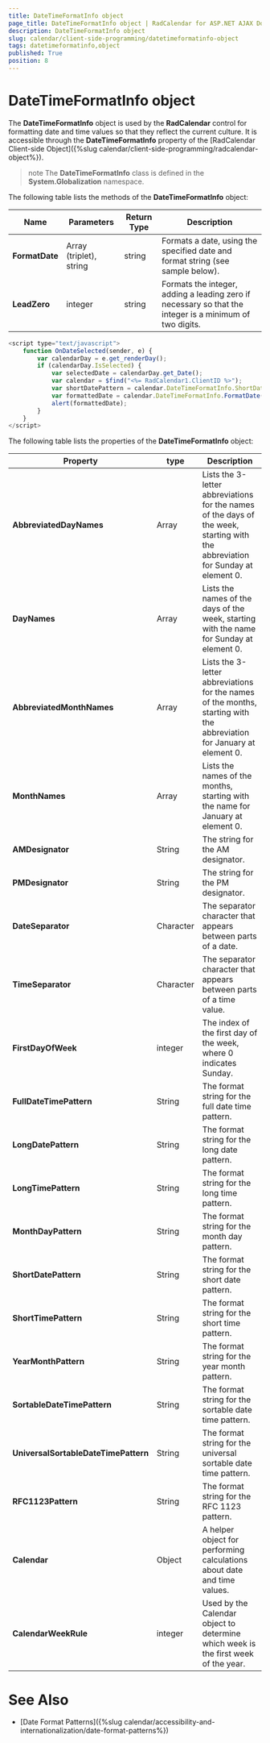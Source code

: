 ```yaml
---
title: DateTimeFormatInfo object
page_title: DateTimeFormatInfo object | RadCalendar for ASP.NET AJAX Documentation
description: DateTimeFormatInfo object
slug: calendar/client-side-programming/datetimeformatinfo-object
tags: datetimeformatinfo,object
published: True
position: 8
---
```


# DateTimeFormatInfo object



The **DateTimeFormatInfo** object is used by the **RadCalendar** control for formatting date and time values so that they reflect the current culture. It is accessible through the **DateTimeFormatInfo** property of the [RadCalendar Client-side Object]({%slug calendar/client-side-programming/radcalendar-object%}).

>note 
The **DateTimeFormatInfo** class is defined in the **System.Globalization** namespace.
>


The following table lists the methods of the **DateTimeFormatInfo** object:


| Name | Parameters | Return Type | Description |
| ------ | ------ | ------ | ------ |
| **FormatDate** |Array (triplet), string|string|Formats a date, using the specified date and format string (see sample below).|
| **LeadZero** |integer|string|Formats the integer, adding a leading zero if necessary so that the integer is a minimum of two digits.|

````JavaScript
<script type="text/javascript">
	function OnDateSelected(sender, e) {
        var calendarDay = e.get_renderDay();
        if (calendarDay.IsSelected) {
            var selectedDate = calendarDay.get_Date();
            var calendar = $find("<%= RadCalendar1.ClientID %>");
            var shortDatePattern = calendar.DateTimeFormatInfo.ShortDatePattern;
            var formattedDate = calendar.DateTimeFormatInfo.FormatDate(selectedDate, shortDatePattern);
            alert(formattedDate);
        }
    }
</script>	
````



The following table lists the properties of the **DateTimeFormatInfo** object:


| Property | type | Description |
| ------ | ------ | ------ |
| **AbbreviatedDayNames** |Array|Lists the 3-letter abbreviations for the names of the days of the week, starting with the abbreviation for Sunday at element 0.|
| **DayNames** |Array|Lists the names of the days of the week, starting with the name for Sunday at element 0.|
| **AbbreviatedMonthNames** |Array|Lists the 3-letter abbreviations for the names of the months, starting with the abbreviation for January at element 0.|
| **MonthNames** |Array|Lists the names of the months, starting with the name for January at element 0.|
| **AMDesignator** |String|The string for the AM designator.|
| **PMDesignator** |String|The string for the PM designator.|
| **DateSeparator** |Character|The separator character that appears between parts of a date.|
| **TimeSeparator** |Character|The separator character that appears between parts of a time value.|
| **FirstDayOfWeek** |integer|The index of the first day of the week, where 0 indicates Sunday.|
| **FullDateTimePattern** |String|The format string for the full date time pattern.|
| **LongDatePattern** |String|The format string for the long date pattern.|
| **LongTimePattern** |String|The format string for the long time pattern.|
| **MonthDayPattern** |String|The format string for the month day pattern.|
| **ShortDatePattern** |String|The format string for the short date pattern.|
| **ShortTimePattern** |String|The format string for the short time pattern.|
| **YearMonthPattern** |String|The format string for the year month pattern.|
| **SortableDateTimePattern** |String|The format string for the sortable date time pattern.|
| **UniversalSortableDateTimePattern** |String|The format string for the universal sortable date time pattern.|
| **RFC1123Pattern** |String|The format string for the RFC 1123 pattern.|
| **Calendar** |Object|A helper object for performing calculations about date and time values.|
| **CalendarWeekRule** |integer|Used by the Calendar object to determine which week is the first week of the year.|

# See Also

 * [Date Format Patterns]({%slug calendar/accessibility-and-internationalization/date-format-patterns%})
